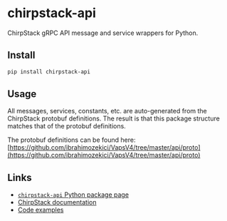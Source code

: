 # chirpstack-api

ChirpStack gRPC API message and service wrappers for Python.

## Install

```sh
pip install chirpstack-api
```

## Usage

All messages, services, constants, etc. are auto-generated from the ChirpStack
protobuf definitions. The result is that this package structure matches that 
of the protobuf definitions.

The protobuf definitions can be found here:
[https://github.com/ibrahimozekici/VapsV4/tree/master/api/proto](https://github.com/ibrahimozekici/VapsV4/tree/master/api/proto)

## Links

* [`chirpstack-api` Python package page](https://pypi.org/project/chirpstack-api/)
* [ChirpStack documentation](https://www.chirpstack.io/)
* [Code examples](https://www.chirpstack.io/docs/chirpstack/api/python-examples.html)
